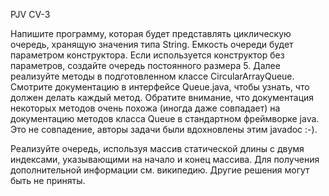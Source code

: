 PJV CV-3

Напишите программу, которая будет представлять циклическую очередь, хранящую значения типа String. Емкость очереди будет
параметром конструктора. Если используется конструктор без параметров, создайте очередь постоянного размера 5. Далее
реализуйте методы в подготовленном классе CircularArrayQueue. Смотрите документацию в интерфейсе Queue.java, чтобы
узнать, что должен делать каждый метод. Обратите внимание, что документация некоторых методов очень похожа (иногда даже
совпадает) на документацию методов класса Queue в стандартном фреймворке java. Это не совпадение, авторы задачи были
вдохновлены этим javadoc :-).

Реализуйте очередь, используя массив статической длины с двумя индексами, указывающими на начало и конец массива. Для
получения дополнительной информации см. википедию. Другие решения могут быть не приняты.